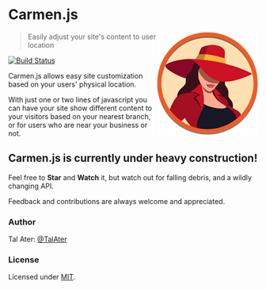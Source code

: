 # Carmen.js
<img src="https://raw.githubusercontent.com/TalAter/Carmen/master/demo/img/README-logo.png" align="right" />

> Easily adjust your site's content to user location

[![Build Status](https://travis-ci.org/TalAter/Carmen.svg?branch=master)](https://travis-ci.org/TalAter/Carmen)

Carmen.js allows easy site customization based on your users' physical location.

With just one or two lines of javascript you can have your site show different content to your visitors based on your nearest branch, or for users who are near your business or not.

## Carmen.js is currently under heavy construction!
Feel free to **Star** and **Watch** it, but watch out for falling debris, and a wildly changing API.

Feedback and contributions are always welcome and appreciated.

### Author
Tal Ater: [@TalAter](https://twitter.com/TalAter)

### License
Licensed under [MIT](https://github.com/TalAter/Carmen/blob/master/LICENSE).
